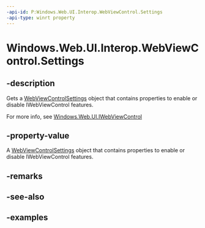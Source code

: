 ```yaml
---
-api-id: P:Windows.Web.UI.Interop.WebViewControl.Settings
-api-type: winrt property
---
```


<!-- Property syntax.
public WebViewControlSettings Settings { get; }
-->

# Windows.Web.UI.Interop.WebViewControl.Settings

## -description
Gets a [WebViewControlSettings](../windows.web.ui/webviewcontrolsettings.md) object that contains properties to enable or disable IWebViewControl features.

For more info, see [Windows.Web.UI.IWebViewControl](../windows.web.ui/iwebviewcontrol.md)

## -property-value
A [WebViewControlSettings](../windows.web.ui/webviewcontrolsettings.md) object that contains properties to enable or disable IWebViewControl features.

## -remarks

## -see-also

## -examples

